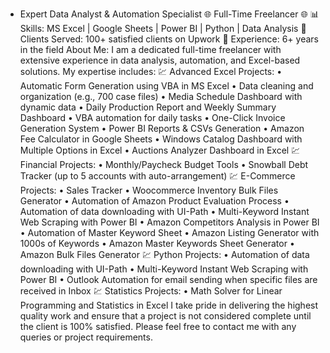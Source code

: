 -  Expert Data Analyst & Automation Specialist 
🌐 Full-Time Freelancer 🌐
📊 Skills: MS Excel | Google Sheets | Power BI | Python | Data Analysis
👥 Clients Served: 100+ satisfied clients on Upwork
📅 Experience: 6+ years in the field
About Me:
I am a dedicated full-time freelancer with extensive experience in data analysis, automation, and Excel-based solutions. My expertise includes:
💹 Advanced Excel Projects:
•	Automatic Form Generation using VBA in MS Excel
•	Data cleaning and organization (e.g., 700 case files)
•	Media Schedule Dashboard with dynamic data
•	Daily Production Report and Weekly Summary Dashboard
•	VBA automation for daily tasks
•	One-Click Invoice Generation System
•	Power BI Reports & CSVs Generation
•	Amazon Fee Calculator in Google Sheets
•	Windows Catalog Dashboard with Multiple Options in Excel
•	Auctions Analyzer Dashboard in Excel
💹 Financial Projects:
•	Monthly/Paycheck Budget Tools
•	Snowball Debt Tracker (up to 5 accounts with auto-arrangement)
💹 E-Commerce Projects:
•	Sales Tracker
•	Woocommerce Inventory Bulk Files Generator
•	Automation of Amazon Product Evaluation Process
•	Automation of data downloading with UI-Path
•	Multi-Keyword Instant Web Scraping with Power BI
•	Amazon Competitors Analysis in Power BI
•	Automation of Master Keyword Sheet
•	Amazon Listing Generator with 1000s of Keywords
•	Amazon Master Keywords Sheet Generator
•	Amazon Bulk Files Generator
💹 Python Projects:
•	Automation of data downloading with UI-Path
•	Multi-Keyword Instant Web Scraping with Power BI
•	Outlook Automation for email sending when specific files are received in Inbox
💹 Statistics Projects:
•	Math Solver for Linear Programming and Statistics in Excel
I take pride in delivering the highest quality work and ensure that a project is not considered complete until the client is 100% satisfied. Please feel free to contact me with any queries or project requirements.
